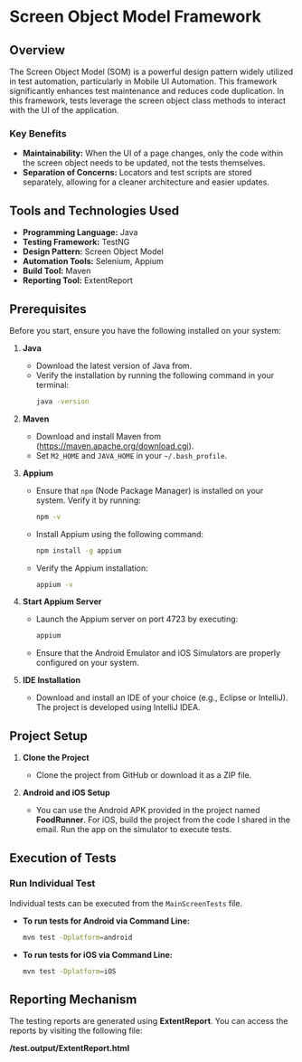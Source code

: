 # Screen Object Model Framework

## Overview

The Screen Object Model (SOM) is a powerful design pattern widely utilized in test automation, particularly in Mobile UI Automation. This framework significantly enhances test maintenance and reduces code duplication. In this framework, tests leverage the screen object class methods to interact with the UI of the application.

### Key Benefits
- **Maintainability:** When the UI of a page changes, only the code within the screen object needs to be updated, not the tests themselves.
- **Separation of Concerns:** Locators and test scripts are stored separately, allowing for a cleaner architecture and easier updates.

## Tools and Technologies Used

- **Programming Language:** Java
- **Testing Framework:** TestNG
- **Design Pattern:** Screen Object Model
- **Automation Tools:** Selenium, Appium
- **Build Tool:** Maven
- **Reporting Tool:** ExtentReport

## Prerequisites

Before you start, ensure you have the following installed on your system:

1. **Java**
    - Download the latest version of Java from.
    - Verify the installation by running the following command in your terminal:
      ```bash
      java -version
      ```

2. **Maven**
    - Download and install Maven from (https://maven.apache.org/download.cgi).
    - Set `M2_HOME` and `JAVA_HOME` in your `~/.bash_profile`.

3. **Appium**
    - Ensure that `npm` (Node Package Manager) is installed on your system. Verify it by running:
      ```bash
      npm -v
      ```
    - Install Appium using the following command:
      ```bash
      npm install -g appium
      ```
    - Verify the Appium installation:
      ```bash
      appium -v
      ```

4. **Start Appium Server**
    - Launch the Appium server on port 4723 by executing:
      ```bash
      appium
      ```
    - Ensure that the Android Emulator and iOS Simulators are properly configured on your system.

5. **IDE Installation**
    - Download and install an IDE of your choice (e.g., Eclipse or IntelliJ). The project is developed using IntelliJ IDEA.

## Project Setup

1. **Clone the Project**
    - Clone the project from GitHub or download it as a ZIP file.

2. **Android and iOS Setup**
    - You can use the Android APK provided in the project named **FoodRunner**. For iOS, build the project from the code I shared in the email. Run the app on the simulator to execute tests.

## Execution of Tests

### Run Individual Test
Individual tests can be executed from the `MainScreenTests` file.

- **To run tests for Android via Command Line:**
  ```bash
  mvn test -Dplatform=android

- **To run tests for iOS via Command Line:**
  ```bash
  mvn test -Dplatform=iOS

## Reporting Mechanism
The testing reports are generated using **ExtentReport**. You can access the reports by visiting the following file:

**/test.output/ExtentReport.html**